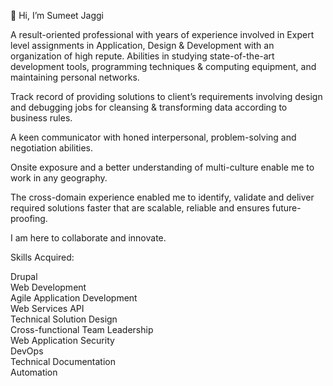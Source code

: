 👋 Hi, I’m Sumeet Jaggi

A result-oriented professional with years of experience involved in Expert level assignments in Application, Design & Development with an organization of high repute. Abilities in studying state-of-the-art development tools, programming techniques & computing equipment, and maintaining personal networks.

Track record of providing solutions to client’s requirements involving design and debugging jobs for cleansing & transforming data according to business rules.

A keen communicator with honed interpersonal, problem-solving and negotiation abilities.

Onsite exposure and a better understanding of multi-culture enable me to work in any geography.

The cross-domain experience enabled me to identify, validate and deliver required solutions faster that are scalable, reliable and ensures future-proofing.

I am here to collaborate and innovate.


Skills Acquired:

Drupal  
Web Development  
Agile Application Development  
Web Services API  
Technical Solution Design  
Cross-functional Team Leadership  
Web Application Security  
DevOps  
Technical Documentation  
Automation
